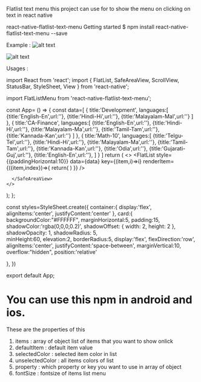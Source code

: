 Flatlist text menu
this project can use for to show the menu on clicking on text in react native

react-native-flatlist-text-menu
Getting started
$ npm install react-native-flatlist-text-menu --save

Example :
![alt text](https://drive.google.com/file/d/1O5_r0Akd-WyLDI8OuRHhxrrO5LKr3El8/view?usp=sharing)

![alt text](https://drive.google.com/file/d/183fkg3SKaAB9wnb87OgIGguQlMDDy1VW/view?usp=sharing)


Usages :

import React from 'react';
import {
  FlatList,
  SafeAreaView,
  ScrollView,
  StatusBar,
  StyleSheet,
  View
} from 'react-native';

import FlatListMenu from 'react-native-flatlist-text-menu';

const App= () => {
  const data=[
    { 
      title:'Development',
      languages:[
      {title:'English-En',url:''},
      {title:'Hindi-Hi',url:''},
      {title:'Malayalam-Mal',url:''}
    ]
  },
  {
    title:'CA-Finance',
    languages:[
    {title:'English-En',url:''},
    {title:'Hindi-Hi',url:''},
    {title:'Malayalam-Ma',url:''},
    {title:'Tamil-Tam',url:''},
    {title:'Kannada-Kan',url:''}
  ]
},
{
  title:'Math-10',
  languages:[
    {title:'Telgu-Tel',url:''},
    {title:'Hindi-Hi',url:''},
    {title:'Malayalam-Ma',url:''},
    {title:'Tamil-Tam',url:''},
    {title:'Kannada-Kan',url:''},
    {title:'Odia',url:''},
    {title:'Gujarati-Guj',url:''},
    {title:'English-En',url:''},
]
}
]
  return (
    <>
      <StatusBar barStyle="dark-content" />
      <SafeAreaView>
        <FlatList style={{paddingHorizontal:10}} data={data} key={(item,i)=>i} renderItem={({item,index})=>{
          return( 
         <View style={styles.card} >
         <FlatListMenu
            key={index} 
            title={item.title} 
            items={item.languages}
            defaultItem='English-En'
            selectedColor="red"
            unselectedColor="black"
            property='title'
            fontSize={16}
            />
          </View>) 
        }}
      />
      
      </SafeAreaView>
    </>
  );
};

const styles=StyleSheet.create({
    container:{
      display:'flex',
      alignItems:'center',
      justifyContent:'center'
    },
    card:{
      backgroundColor:"#FFFFFF",
      marginHorizontal:5,
      padding:15,
      shadowColor:'rgba(0,0,0,0.2)',
      shadowOffset: { width: 2, height: 2 },
      shadowOpacity: 1,
      shadowRadius: 5,  
      minHeight:60,
      elevation:2,
      borderRadius:5,
      display:'flex',
      flexDirection:'row',
      alignItems:'center',
      justifyContent:'space-between',
      marginVertical:10,
      overflow:"hidden",
      position:'relative'

  },
})

export default App;

# You can use this npm in android and ios. 

These are the properties of this 


  1. items : array of object list of items that you want to show onlick 
  2. defaultItem :  default item value 
  3. selectedColor : selected item color in list 
  4.  unselectedColor : all items colors of list 
  5. property : which property or key you want to use in array of object 
  6. fontSize : fontsize of items list menu 